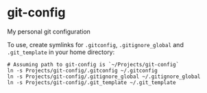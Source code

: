 # git-config
My personal git configuration

To use, create symlinks for `.gitconfig`, `.gitignore_global` and `.git_template` in your home directory:

    # Assuming path to git-config is `~/Projects/git-config`
    ln -s Projects/git-config/.gitconfig ~/.gitconfig
    ln -s Projects/git-config/.gitignore_global ~/.gitignore_global
    ln -s Projects/git-config/.git_template ~/.git_template
